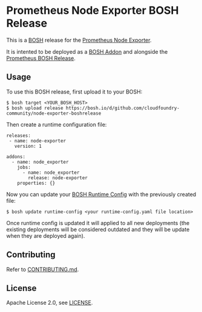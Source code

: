 # Prometheus Node Exporter BOSH Release

This is a [BOSH](http://bosh.io/) release for the [Prometheus Node Exporter](https://github.com/prometheus/node_exporter).

It is intented to be deployed as a [BOSH Addon](http://bosh.io/docs/runtime-config.html#addons) and alongside the [Prometheus BOSH Release](https://github.com/cloudfoundry-community/prometheus-boshrelease).

## Usage

To use this BOSH release, first upload it to your BOSH:

```
$ bosh target <YOUR_BOSH_HOST>
$ bosh upload release https://bosh.io/d/github.com/cloudfoundry-community/node-exporter-boshrelease
```

Then create a runtime configuration file:

```
releases:
 - name: node-exporter
   version: 1

addons:
  - name: node_exporter
    jobs:
      - name: node_exporter
        release: node-exporter
    properties: {}

```

Now you can update your [BOSH Runtime Config](http://bosh.io/docs/runtime-config.html) with the previously created file:

```
$ bosh update runtime-config <your runtime-config.yaml file location>
```

Once runtime config is updated it will applied to all new deployments (the existing deployments will be considered outdated and they will be update when they are deployed again).

## Contributing

Refer to [CONTRIBUTING.md](https://github.com/cloudfoundry-community/node-exporter-boshrelease/blob/master/CONTRIBUTING.md).

## License

Apache License 2.0, see [LICENSE](https://github.com/cloudfoundry-community/node-exporter-boshrelease/blob/master/LICENSE).
